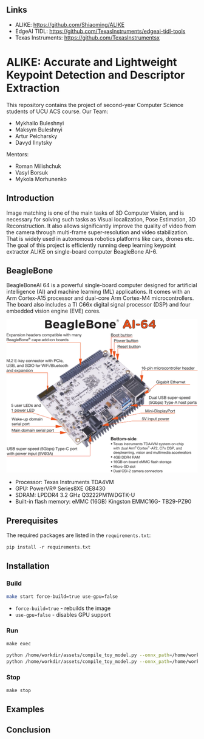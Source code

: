 ## Links
- ALIKE: https://github.com/Shiaoming/ALIKE
- EdgeAI TIDL: https://github.com/TexasInstruments/edgeai-tidl-tools
- Texas Instruments: https://github.com/TexasInstrumentsx

# ALIKE: Accurate and Lightweight Keypoint Detection and Descriptor Extraction

This repository contains the project of second-year Computer Science students of UCU AСS course.
Our Team:
- Mykhailo Buleshnyi
- Maksym Buleshnyi
- Artur Pelcharsky
- Davyd Ilnytsky

Mentors:
- Roman Milishchuk
- Vasyl Borsuk
- Mykola Morhunenko

## Introduction

Image matching is one of the main tasks of 3D Computer
Vision, and is necessary for solving such tasks as Visual localization, Pose Estimation, 3D Reconstruction. It also allows significantly improve the quality of video from the camera through multi-frame super-resolution and video stabilization. That is widely used in autonomous robotics platforms like cars, drones etc. The goal of this project is efficiently running deep learning keypoint extractor ALIKE on single-board computer BeagleBone AI-6.

## BeagleBone

BeagleBoneAI 64 is a powerful single-board computer designed for artificial intelligence (AI) and machine learning (ML) applications. It comes with an Arm Cortex-A15 processor and dual-core Arm Cortex-M4 microcontrollers. The board also includes a TI C66x digital signal processor (DSP) and four embedded vision engine (EVE) cores.

![alt text](./images/beaglebone.png)

- Processor: Texas Instruments TDA4VM
- GPU: PowerVR® Series8XE GE8430
- SDRAM: LPDDR4 3.2 GHz Q3222PM1WDGTK-U
- Built-in flash memory: eMMC (16GB) Kingston EMMC16G-
TB29-PZ90

## Prerequisites

The required packages are listed in the `requirements.txt`:

```python3
pip install -r requirements.txt
```

## Installation

### Build
```bash
make start force-build=true use-gpu=false
```
* `force-build=true` - rebuilds the image
* `use-gpu=false` - disables GPU support

### Run
```
make exec
```

```bash
python /home/workdir/assets/compile_toy_model.py --onnx_path=/home/workdir/assets/toy_model_opset11.onnx --artifacts_folder=/home/workdir/assets/artifacts compile
python /home/workdir/assets/compile_toy_model.py --onnx_path=/home/workdir/assets/toy_model_opset11.onnx --artifacts_folder=/home/workdir/assets/artifacts inference
```

### Stop
```
make stop
```

## Examples

## Conclusion